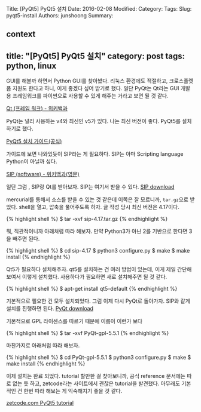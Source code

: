 Title: [PyQt5] PyQt5 설치
Date: 2016-02-08
Modified:
Category:
Tags:
Slug: pyqt5-install
Authors: junshoong
Summary:


context
---
title: "[PyQt5] PyQt5 설치"
category: post
tags: python, linux
---
GUI를 해볼까 하면서 Python GUI를 찾아봤다. 리눅스 환경에도 적절하고, 크로스플랫폼 지원도 한다고 하니, 이게 좋겠다 싶어 받기로 했다. 일단 PyQt는 Qt라는 GUI 개발용 프레임워크를 파이썬으로 사용할 수 있게 해주는 거라고 보면 될 것 같다.

[Qt (프레임 워크) - 위키백과](https://ko.wikipedia.org/wiki/Qt_%28%ED%94%84%EB%A0%88%EC%9E%84%EC%9B%8C%ED%81%AC%29)

PyQt는 널리 사용하는 v4와 최신인 v5가 있다. 나는 최신 버전이 좋다. PyQt5를 설치하기로 했다.

[PyQt5 설치 가이드(공식)](http://pyqt.sourceforge.net/Docs/PyQt5/installation.html)

가이드에 보면 나와있듯이 SIP라는 게 필요하다. SIP는 아마 Scripting language Python이 아닐까 싶다.

[SIP (software) - 위키백과(영문)](https://en.wikipedia.org/wiki/SIP_%28software%29)


일단 그럼 , SIP랑 Qt를 받아보자. SIP는 여기서 받을 수 있다. [SIP download](https://riverbankcomputing.com/software/sip/download)

mercurial를 통해서 소스를 받을 수 있는 것 같은데 이쪽은 잘 모르니까, `tar.gz`으로 받았다. shell을 열고, 압축을 풀어주도록 하자. 글 작성 당시 최신 버전은 4.17이다.

{% highlight shell %}
$ tar -xvf sip-4.17.tar.gz
{% endhighlight %}

뭐, 직관적이니까 아래처럼 따라 해보자. 만약 Python3가 아닌 2를 기반으로 한다면 3을 빼주면 된다.


{% highlight shell %}
$ cd sip-4.17
$ python3 configure.py
$ make
$ make install
{% endhighlight %}

Qt5가 필요하다 설치해주자. qt5를 설치하는 건 여러 방법이 있는데, 이게 제일 간단해 보여서 이렇게 설치했다. 사용하다가 필요하면 새로 설치해주면 될 것 같다.


{% highlight shell %}
$ apt-get install qt5-default
{% endhighlight %}

기본적으로 필요한 건 모두 설치되었다. 그럼 이제 다시 PyQt로 돌아가자. SIP와 같게 설치를 진행하면 된다. [PyQt download](https://riverbankcomputing.com/software/pyqt/download5)

기본적으로 GPL 라이센스를 따르기 때문에 이름이 이런가 보다


{% highlight shell %}
$ tar -xvf PyQt-gpl-5.5.1
{% endhighlight %}

마찬가지로 아래처럼 따라 해보자.


{% highlight shell %}
$ cd PyQt-gpl-5.5.1
$ python3 configure.py
$ make
$ make install
{% endhighlight %}

이제 설치는 완료 되었다. tutorial 할만한 걸 찾아보니까, 공식 reference 문서에는 따로 없는 듯 하고, zetcode라는 사이트에서 괜찮은 tutorial을 발견했다. 아무래도 기본적인 건 한번 따라 해보는 게 익숙해지기 좋을 것 같다.


[zetcode.com PyQt5 tutorial](http://zetcode.com/gui/pyqt5)
